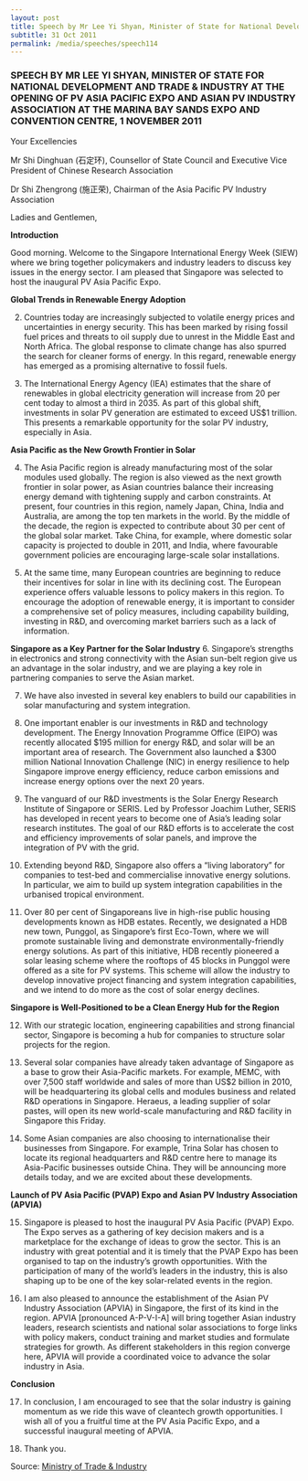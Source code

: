```yaml
---
layout: post
title: Speech by Mr Lee Yi Shyan, Minister of State for National Development and Trade & Industry at the opening of PV Asia Pacific Expo and Asian PV Industry Association at the Marina Bay Sands Expo and Convention Centre, 1 November 2011
subtitle: 31 Oct 2011
permalink: /media/speeches/speech114
---
```


### SPEECH BY MR LEE YI SHYAN, MINISTER OF STATE FOR NATIONAL DEVELOPMENT AND TRADE & INDUSTRY AT THE OPENING OF PV ASIA PACIFIC EXPO AND ASIAN PV INDUSTRY ASSOCIATION AT THE MARINA BAY SANDS EXPO AND CONVENTION CENTRE, 1 NOVEMBER 2011

Your Excellencies

Mr Shi Dinghuan (石定环), Counsellor of State Council and Executive Vice President of Chinese Research Association

Dr Shi Zhengrong (施正荣), Chairman of the Asia Pacific PV Industry Association

Ladies and Gentlemen,

**Introduction**

Good morning. Welcome to the Singapore International Energy Week (SIEW) where we bring together policymakers and industry leaders to discuss key issues in the energy sector. I am pleased that Singapore was selected to host the inaugural PV Asia Pacific Expo.

**Global Trends in Renewable Energy Adoption**

2. Countries today are increasingly subjected to volatile energy prices and uncertainties in energy security. This has been marked by rising fossil fuel prices and threats to oil supply due to unrest in the Middle East and North Africa. The global response to climate change has also spurred the search for cleaner forms of energy. In this regard, renewable energy has emerged as a promising alternative to fossil fuels.

3. The International Energy Agency (IEA) estimates that the share of renewables in global electricity generation will increase from 20 per cent today to almost a third in 2035. As part of this global shift, investments in solar PV generation are estimated to exceed US$1 trillion. This presents a remarkable opportunity for the solar PV industry, especially in Asia.

**Asia Pacific as the New Growth Frontier in Solar**

4. The Asia Pacific region is already manufacturing most of the solar modules used globally. The region is also viewed as the next growth frontier in solar power, as Asian countries balance their increasing energy demand with tightening supply and carbon constraints. At present, four countries in this region, namely Japan, China, India and Australia, are among the top ten markets in the world. By the middle of the decade, the region is expected to contribute about 30 per cent of the global solar market. Take China, for example, where domestic solar capacity is projected to double in 2011, and India, where favourable government policies are encouraging large-scale solar installations.

5. At the same time, many European countries are beginning to reduce their incentives for solar in line with its declining cost. The European experience offers valuable lessons to policy makers in this region. To encourage the adoption of renewable energy, it is important to consider a comprehensive set of policy measures, including capability building, investing in R&D, and overcoming market barriers such as a lack of information.

**Singapore as a Key Partner for the Solar Industry**
6. Singapore’s strengths in electronics and strong connectivity with the Asian sun-belt region give us an advantage in the solar industry, and we are playing a key role in partnering companies to serve the Asian market.

7. We have also invested in several key enablers to build our capabilities in solar manufacturing and system integration.

8. One important enabler is our investments in R&D and technology development. The Energy Innovation Programme Office (EIPO) was recently allocated $195 million for energy R&D, and solar will be an important area of research. The Government also launched a $300 million National Innovation Challenge (NIC) in energy resilience to help Singapore improve energy efficiency, reduce carbon emissions and increase energy options over the next 20 years.

9. The vanguard of our R&D investments is the Solar Energy Research Institute of Singapore or SERIS. Led by Professor Joachim Luther, SERIS has developed in recent years to become one of Asia’s leading solar research institutes. The goal of our R&D efforts is to accelerate the cost and efficiency improvements of solar panels, and improve the integration of PV with the grid.

10. Extending beyond R&D, Singapore also offers a “living laboratory” for companies to test-bed and commercialise innovative energy solutions. In particular, we aim to build up system integration capabilities in the urbanised tropical environment.

11. Over 80 per cent of Singaporeans live in high-rise public housing developments known as HDB estates. Recently, we designated a HDB new town, Punggol, as Singapore’s first Eco-Town, where we will promote sustainable living and demonstrate environmentally-friendly energy solutions. As part of this initiative, HDB recently pioneered a solar leasing scheme where the rooftops of 45 blocks in Punggol were offered as a site for PV systems. This scheme will allow the industry to develop innovative project financing and system integration capabilities, and we intend to do more as the cost of solar energy declines.

**Singapore is Well-Positioned to be a Clean Energy Hub for the Region**

12. With our strategic location, engineering capabilities and strong financial sector, Singapore is becoming a hub for companies to structure solar projects for the region.

13. Several solar companies have already taken advantage of Singapore as a base to grow their Asia-Pacific markets. For example, MEMC, with over 7,500 staff worldwide and sales of more than US$2 billion in 2010, will be headquartering its global cells and modules business and related R&D operations in Singapore. Heraeus, a leading supplier of solar pastes, will open its new world-scale manufacturing and R&D facility in Singapore this Friday.

14. Some Asian companies are also choosing to internationalise their businesses from Singapore. For example, Trina Solar has chosen to locate its regional headquarters and R&D centre here to manage its Asia-Pacific businesses outside China. They will be announcing more details today, and we are excited about these developments.


**Launch of PV Asia Pacific (PVAP) Expo and Asian PV Industry Association (APVIA)**

15. Singapore is pleased to host the inaugural PV Asia Pacific (PVAP) Expo. The Expo serves as a gathering of key decision makers and is a marketplace for the exchange of ideas to grow the sector. This is an industry with great potential and it is timely that the PVAP Expo has been organised to tap on the industry’s growth opportunities. With the participation of many of the world’s leaders in the industry, this is also shaping up to be one of the key solar-related events in the region.

16. I am also pleased to announce the establishment of the Asian PV Industry Association (APVIA) in Singapore, the first of its kind in the region. APVIA [pronounced A-P-V-I-A] will bring together Asian industry leaders, research scientists and national solar associations to forge links with policy makers, conduct training and market studies and formulate strategies for growth. As different stakeholders in this region converge here, APVIA will provide a coordinated voice to advance the solar industry in Asia.

**Conclusion**

17. In conclusion, I am encouraged to see that the solar industry is gaining momentum as we ride this wave of cleantech growth opportunities. I wish all of you a fruitful time at the PV Asia Pacific Expo, and a successful inaugural meeting of APVIA.

18. Thank you.

Source: [<a href="https://www.mti.gov.sg/" target="_blank">Ministry of Trade & Industry</a>](https://www.mti.gov.sg/)